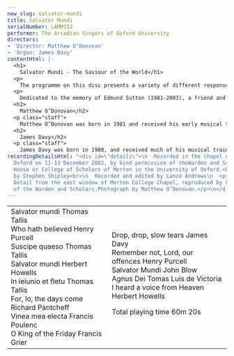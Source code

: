 ```yaml
---
new_slug: salvator-mundi
title: Salvator Mundi
serialNumber: LAMM152
performer: The Arcadian Singers of Oxford University
directors:
- 'Director: Matthew O’Donovan'
- 'Organ: James Davy'
contentHtml: |-
  <h1>
    Salvator Mundi - The Saviour of the World</h1>
  <p>
    The programme on this disc presents a variety of different responses to – and meditations on – the passion of Jesus Christ. While some of the texts set here see the redemption of mankind from an Old Testament prophetic viewpoint, others are inspired very directly by the events and even the images of the Lord’s Passion; others again are more broadly penitential, linked to the theme of the Passion simply by the centrality of the Cross to the Christian doctrine of forgiveness and salvation. The text of the Salvator mundi draws all these approaches together around this central theme, bringing together the cry of the church for forgiveness with this focus on the crucifixion.</p>
  <p>
    Dedicated to the memory of Edmund Sutton (1981-2003), a friend and member of the choir from 2001.</p>
  <h2>
    Matthew O’Donovan</h2>
  <p class="staff">
    Matthew O’Donovan was born in 1981 and received his early musical training as a chorister at St. Giles’ Church, Oxford and then as a music scholar at Abingdon School. After leaving school he spent a year as Organ Scholar at Southwell Minster in Nottinghamshire, before returning to Oxford in October 2000 where he is soon to complete a degree in music and is organ scholar of Merton College. Matthew was appointed conductor of the Arcadian Singers in April 2001. Under his direction the choir have performed in and out of Oxford, broadcast on BBC Radio 3, and made two recordings. In recent years Matthew has also been a regular choir trainer on the Oxford RSCM chorister courses. He sang in the Schola Cantorum of Oxford for two years and performs regularly with the early music vocal ensemble Stile Antico. As an accompanist and continuo player he has worked with various groups including the Schola Cantorum, Oxford Pro Musica Singers, Voces Angelicae, and the Cathedral Chamber Choir. In 2002 he accompanied the annual RSCM diocesan choirs festival. He is an Associate of the Royal College of Organists and studies the organ with David Goode. He is still manic about DIY.</p>
  <h2>
    James Davy</h2>
  <p class="staff">
    James Davy was born in 1980, and received much of his musical training as a Chorister at Southwell Minster, and subsequently as Organ Scholar of Portsmouth and Durham Cathedrals successively (the latter while reading for a music degree at the University of Durham). As an accompanist, he has worked with a number of choirs including the Arcadians, with whom he participated in the recording of Jubilate Agno, and a live broadcast of Choral Evensong on Radio 3 in August 2002. He is an Associate of the Royal College of Organists and continues his organ studies with James Lancelot. Composition is a spare-time activity, but one that he very much enjoys, and he has written for the Chapel Choir of University College, Durham; Durham University Chamber Choir, and for the Arcadians, for whom this will be his second work.</p>
recordingDetailsHtml: "<div id=\"details\">\n  Recorded in the chapel of Merton College,
  Oxford on 11-13 December 2002, by kind permission of theWarden and Scholars of the
  House or College of Scholars of Merton in the University of Oxford.<br>\n  Produced
  by Stephen Shipley<br>\n  Recorded and edited by Lance Andrews\n  <p>\t\tCover illustration:
  Detail from the east window of Merton College Chapel, reproduced by kind permission
  of the Warden and Scholars.Photograph by Matthew O’Donovan.</p>\n</div>"
---
```


<table class="tracktable">
  <tbody>
    <tr>
      <td class="column1">
        <span class="trackname">Salvator mundi </span> <span class="composer">Thomas Tallis</span><br>
        <span class="trackname"> Who hath believed</span><span class="composer"> Henry Purcell</span><br>
        <span class="trackname"> Suscipe quaeso </span> <span class="composer">Thomas Tallis</span><br>
        <span class="trackname"> Salvator mundi </span> <span class="composer">Herbert Howells</span><br>
        <span class="trackname"> In ieiunio et fletu </span> <span class="composer">Thomas Tallis</span><br>
        <span class="trackname"> For, lo, the days come </span> <span class="composer">Richard Pantcheff</span><br>
        <span class="trackname"> Vinea mea electa </span> <span class="composer">Francis Poulenc</span><br>
        <span class="trackname"> O King of the Friday</span><span class="composer"> Francis Grier</span>
      </td>
      <td class="column2">
        <span class="trackname">Drop, drop, slow tears </span> <span class="composer">James Davy</span><br>
        <span class="trackname"> Remember not, Lord, our offences </span> <span class="composer">Henry Purcell</span><br>
        <span class="trackname"> Salvator Mundi </span> <span class="composer">John Blow</span><br>
        <span class="trackname"> Agnus Dei Tomas</span><span class="composer"> Luis de Victoria</span><br>
        <span class="trackname"> I heard a voice from Heaven </span> <span class="composer">Herbert Howells</span>
        <p>
          <span id="playingtime">Total playing time 60m 20s</span></p>
      </td>
    </tr>
  </tbody>
</table>
